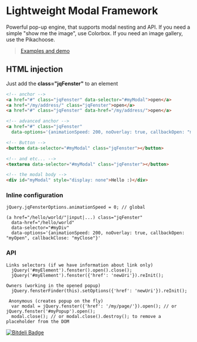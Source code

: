 Lightweight Modal Framework
=============

Powerful pop-up engine, that supports modal nesting and API. If you need a simple "show me the image", use Colorbox. If you need an image gallery, use the Pikachoose.

> [Examples and demo](http://kkamkou.github.com/jqFenster/)

## HTML injection
Just add the **class="jqFenster"** to an element
```html
<!-- anchor -->
<a href="#" class="jqFenster" data-selector="#myModal">open</a>
<a href="/my/address/" class="jqFenster">open</a>
<a href="#" class="jqFenster" data-href="/my/address/">open</a>

<!-- advanced anchor -->
<a href="#" class="jqFenster"
  data-options='{animationSpeed: 200, noOverlay: true, callbackOpen: "myOpen", callbackClose: "myClose"}'>super-puper link</a>

<!-- Button -->
<button data-selector="#myModal" class="jqFenster"></button>

<!-- and etc... -->
<textarea data-selector="#myModal" class="jqFenster"></button>

<!-- the modal body -->
<div id="myModal" style="display: none">Hello :)</div>
```
### Inline configuration
```
jQuery.jqFensterOptions.animationSpeed = 0; // global

(a href="/hello/world/"|input|...) class="jqFenster"
  data-href="/hello/world"
  data-selector="#myDiv"
  data-options='{animationSpeed: 200, noOverlay: true, callbackOpen: "myOpen", callbackClose: "myClose"}'
```

### API
```
Links selectors (if we have information about link only)
  jQuery('#myElement').fenster().open().close();
  jQuery('#myElement').fenster({'href': 'newUri'}).reInit();

Owners (working in the opened popup)
  jQuery.fensterFinder(this).setOptions({'href': 'newUri'}).reInit();

 Anonymous (creates popup on the fly)
  var modal = jQuery.fenster({'href': '/my/page/'}).open(); // or jQuery.fenster('#myPopup').open();
  modal.close(); // or modal.close().destroy(); to remove a placeholder from the DOM

 ```

[![Bitdeli Badge](https://d2weczhvl823v0.cloudfront.net/kkamkou/jqfenster/trend.png)](https://bitdeli.com/free "Bitdeli Badge")

